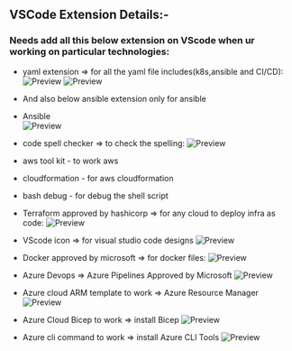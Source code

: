 
## VSCode Extension Details:-

### Needs add all this below extension on VScode when ur working on particular technologies: 


* yaml extension => for all the yaml file includes(k8s,ansible and CI/CD):
![Preview](./Images/vscode4.png)
![Preview](./Images/vscode6.png) 
* And also below ansible extension only for ansible
* Ansible  
![Preview](./Images/vscode7.png)

* code spell checker => to check the spelling:
![Preview](./Images/vscode1.png)

* aws tool kit  - to work aws

* cloudformation - for aws cloudformation 

* bash debug - for debug the shell script

* Terraform approved by hashicorp => for any cloud to deploy infra as code:
![Preview](./Images/vscode3.png)

* VScode icon => for visual studio code designs
![Preview](./Images/vscode5.png)

* Docker approved by microsoft => for docker files:
![Preview](./Images/vscode2.png)

* Azure Devops => Azure Pipelines Approved by Microsoft 
![Preview](./Images/vscode.png)
* Azure cloud ARM template to work => Azure Resource Manager 
![Preview](./Images/vscode8.png)

* Azure Cloud Bicep to work => install Bicep
![Preview](./Images/vscode9.png)

* Azure cli command to work => install Azure CLI Tools
![Preview](./Images/vscode10.png)

